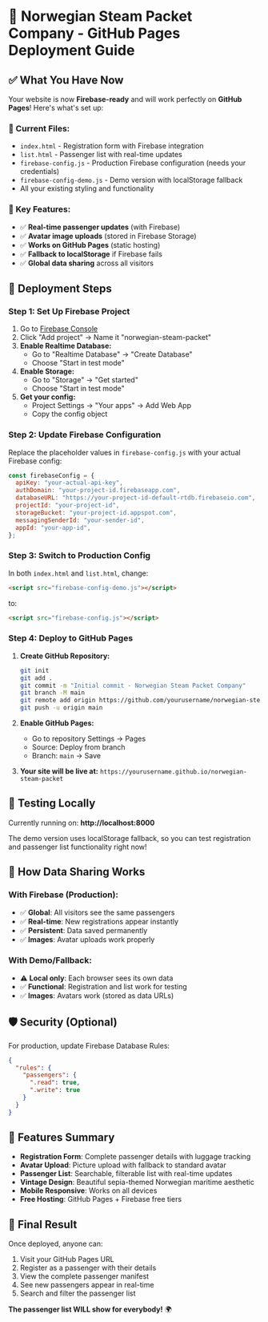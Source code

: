 # 🚢 Norwegian Steam Packet Company - GitHub Pages Deployment Guide

## ✅ What You Have Now

Your website is now **Firebase-ready** and will work perfectly on **GitHub Pages**! Here's what's set up:

### 🔧 Current Files:

- `index.html` - Registration form with Firebase integration
- `list.html` - Passenger list with real-time updates
- `firebase-config.js` - Production Firebase configuration (needs your credentials)
- `firebase-config-demo.js` - Demo version with localStorage fallback
- All your existing styling and functionality

### 🌟 Key Features:

- ✅ **Real-time passenger updates** (with Firebase)
- ✅ **Avatar image uploads** (stored in Firebase Storage)
- ✅ **Works on GitHub Pages** (static hosting)
- ✅ **Fallback to localStorage** if Firebase fails
- ✅ **Global data sharing** across all visitors

## 🚀 Deployment Steps

### Step 1: Set Up Firebase Project

1. Go to [Firebase Console](https://console.firebase.google.com/)
2. Click "Add project" → Name it "norwegian-steam-packet"
3. **Enable Realtime Database:**
   - Go to "Realtime Database" → "Create Database"
   - Choose "Start in test mode"
4. **Enable Storage:**
   - Go to "Storage" → "Get started"
   - Choose "Start in test mode"
5. **Get your config:**
   - Project Settings → "Your apps" → Add Web App
   - Copy the config object

### Step 2: Update Firebase Configuration

Replace the placeholder values in `firebase-config.js` with your actual Firebase config:

```javascript
const firebaseConfig = {
  apiKey: "your-actual-api-key",
  authDomain: "your-project-id.firebaseapp.com",
  databaseURL: "https://your-project-id-default-rtdb.firebaseio.com",
  projectId: "your-project-id",
  storageBucket: "your-project-id.appspot.com",
  messagingSenderId: "your-sender-id",
  appId: "your-app-id",
};
```

### Step 3: Switch to Production Config

In both `index.html` and `list.html`, change:

```html
<script src="firebase-config-demo.js"></script>
```

to:

```html
<script src="firebase-config.js"></script>
```

### Step 4: Deploy to GitHub Pages

1. **Create GitHub Repository:**

   ```bash
   git init
   git add .
   git commit -m "Initial commit - Norwegian Steam Packet Company"
   git branch -M main
   git remote add origin https://github.com/yourusername/norwegian-steam-packet.git
   git push -u origin main
   ```

2. **Enable GitHub Pages:**

   - Go to repository Settings → Pages
   - Source: Deploy from branch
   - Branch: `main` → Save

3. **Your site will be live at:**
   `https://yourusername.github.io/norwegian-steam-packet`

## 🎯 Testing Locally

Currently running on: **http://localhost:8000**

The demo version uses localStorage fallback, so you can test registration and passenger list functionality right now!

## 🔄 How Data Sharing Works

### With Firebase (Production):

- ✅ **Global**: All visitors see the same passengers
- ✅ **Real-time**: New registrations appear instantly
- ✅ **Persistent**: Data saved permanently
- ✅ **Images**: Avatar uploads work properly

### With Demo/Fallback:

- ⚠️ **Local only**: Each browser sees its own data
- ✅ **Functional**: Registration and list work for testing
- ✅ **Images**: Avatars work (stored as data URLs)

## 🛡️ Security (Optional)

For production, update Firebase Database Rules:

```json
{
  "rules": {
    "passengers": {
      ".read": true,
      ".write": true
    }
  }
}
```

## 📱 Features Summary

- **Registration Form**: Complete passenger details with luggage tracking
- **Avatar Upload**: Picture upload with fallback to standard avatar
- **Passenger List**: Searchable, filterable list with real-time updates
- **Vintage Design**: Beautiful sepia-themed Norwegian maritime aesthetic
- **Mobile Responsive**: Works on all devices
- **Free Hosting**: GitHub Pages + Firebase free tiers

## 🎉 Final Result

Once deployed, anyone can:

1. Visit your GitHub Pages URL
2. Register as a passenger with their details
3. View the complete passenger manifest
4. See new passengers appear in real-time
5. Search and filter the passenger list

**The passenger list WILL show for everybody!** 🌍
